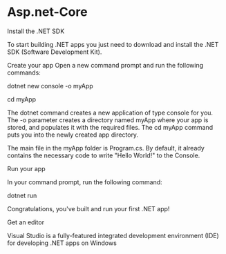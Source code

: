 # Asp.net-Core



Install the .NET SDK

To start building .NET apps you just need to download and install the .NET SDK (Software Development Kit).


Create your app
Open a new command prompt and run the following commands:

dotnet new console -o myApp

cd myApp

The dotnet command creates a new application of type console for you. The -o parameter creates a directory named myApp where your app is stored, and populates it with the required files. The cd myApp command puts you into the newly created app directory.


The main file in the myApp folder is Program.cs. By default, it already contains the necessary code to write "Hello World!" to the Console.



Run your app

In your command prompt, run the following command:


dotnet run

Congratulations, you've built and run your first .NET app!


Get an editor

Visual Studio is a fully-featured integrated development environment (IDE) for developing .NET apps on Windows
